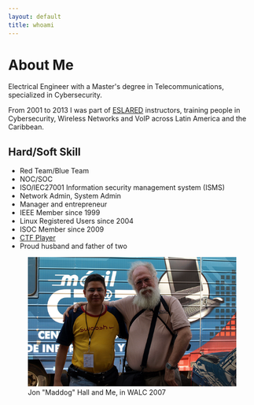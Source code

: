 ```yaml
---
layout: default
title: whoami
---
```


<div class="post">
	<h1 class="pageTitle">About Me</h1>
	<p class="intro">Electrical Engineer with a Master's degree in Telecommunications, specialized in Cybersecurity.</p>
	<p>From 2001 to 2013 I was part of  <a href="https://www.internetsociety.org/news/press-releases/2008/leading-latin-american-foundation-eslared-receives-10th-annual-jonathan-b-postel-service-award-promoting-internet-latin-america/" target="_blank">ESLARED</a> instructors, training people in Cybersecurity, Wireless Networks and VoIP across Latin America and the Caribbean.</p>
	<h2>Hard/Soft Skill</h2>
	<ul>
		<li>Red Team/Blue Team</li>
  		<li>NOC/SOC</li>
  		<li>ISO/IEC27001 Information security management system (ISMS)</li>
  		<li>Network Admin, System Admin</li>
  		<li>Manager and entrepreneur</li>
  		<li>IEEE Member since 1999</li>
  		<li>Linux Registered Users since 2004</li>
  		<li>ISOC Member since 2009 </li>
		<li><a href="https://github.com/leonuz/CTFs" target="_blank">CTF Player</a></li>
  		<li>Proud husband and father of two</li>
  	</ul>
	<figure>
        	<a href="https://en.wikipedia.org/wiki/Jon_Hall_(programmer)" target="_blank"><img src="/assets/img/maddog.png" alt="Qries"></a>
        	<figcaption>Jon "Maddog" Hall and Me, in WALC 2007</figcaption>
	</figure>
</div>

